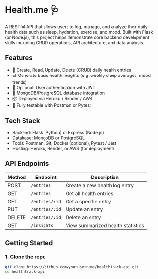 # Health.me 🩺

A RESTful API that allows users to log, manage, and analyze their daily health data such as sleep, hydration, exercise, and mood. Built with Flask (or Node.js), this project helps demonstrate core backend development skills including CRUD operations, API architecture, and data analysis.

## Features

- 📝 Create, Read, Update, Delete (CRUD) daily health entries
- 📊 Generate basic health insights (e.g. weekly sleep averages, mood trends)
- 🔐 Optional: User authentication with JWT
- 💾 MongoDB/PostgreSQL database integration
- 📦 Deployed via Heroku / Render / AWS
- 🧪 Fully testable with Postman or Pytest

## Tech Stack

- Backend: Flask (Python) or Express (Node.js)
- Database: MongoDB or PostgreSQL
- Tools: Postman, Git, Docker (optional), Pytest / Jest
- Hosting: Heroku, Render, or AWS (for deployment)

## API Endpoints

| Method | Endpoint         | Description                      |
|--------|------------------|----------------------------------|
| POST   | `/entries`       | Create a new health log entry    |
| GET    | `/entries`       | Get all health entries           |
| GET    | `/entries/:id`   | Get a specific entry             |
| PUT    | `/entries/:id`   | Update an entry                  |
| DELETE | `/entries/:id`   | Delete an entry                  |
| GET    | `/insights`      | View summarized health statistics|

## Getting Started

### 1. Clone the repo
```bash
git clone https://github.com/yourusername/healthtrack-api.git
cd healthtrack-api
